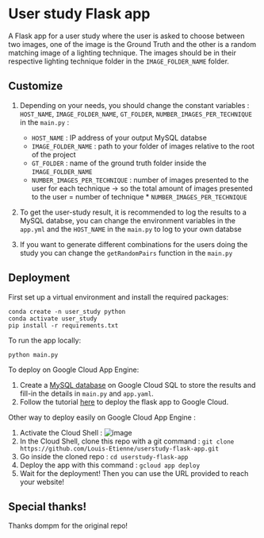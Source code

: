 # User study Flask app

A Flask app for a user study where the user is asked to choose between two images, one of the image is the Ground Truth and the other is a random matching image of a lighting technique. 
The images should be in their respective lighting technique folder in the `IMAGE_FOLDER_NAME` folder.

## Customize
1. Depending on your needs, you should change the constant variables : `HOST_NAME`,   `IMAGE_FOLDER_NAME`, `GT_FOLDER`, `NUMBER_IMAGES_PER_TECHNIQUE` in the `main.py` :
   - `HOST_NAME` : IP address of your output MySQL databse
   - `IMAGE_FOLDER_NAME` : path to your folder of images relative to the root of the project
   - `GT_FOLDER` : name of the ground truth folder inside the `IMAGE_FOLDER_NAME`
   - `NUMBER_IMAGES_PER_TECHNIQUE` : number of images presented to the user for each technique -> so the total amount of images presented to the user = number of technique * `NUMBER_IMAGES_PER_TECHNIQUE`

3. To get the user-study result, it is recommended to log the results to a MySQL databse, you can change the environment variables in the `app.yml` and the `HOST_NAME` in the `main.py` to log to your own databse
4. If you want to generate different combinations for the users doing the study you can change the `getRandomPairs` function in the `main.py`

## Deployment
First set up a virtual environment and install the required packages:
```
conda create -n user_study python
conda activate user_study
pip install -r requirements.txt
```

To run the app locally: 
```
python main.py
```

To deploy on Google Cloud App Engine:

1. Create a [MySQL database](https://cloud.google.com/sql/docs/mysql/create-instance) on Google Cloud SQL to store the results and fill-in the details in `main.py` and `app.yaml`.
2. Follow the tutorial [here](https://cloud.google.com/run/docs/quickstarts/build-and-deploy/deploy-python-service) to deploy the flask app to Google Cloud.

Other way to deploy easily on Google Cloud App Engine : 

1. Activate the Cloud Shell : ![image](https://github.com/user-attachments/assets/33eab265-ccc7-486e-9c10-adb0fd1877bd)
2. In the Cloud Shell, clone this repo with a git command : `git clone https://github.com/Louis-Etienne/userstudy-flask-app.git`
3. Go inside the cloned repo : `cd userstudy-flask-app`
4. Deploy the app with this command : `gcloud app deploy`
5. Wait for the deployment! Then you can use the URL provided to reach your website!


## Special thanks!
Thanks dompm for the original repo!
